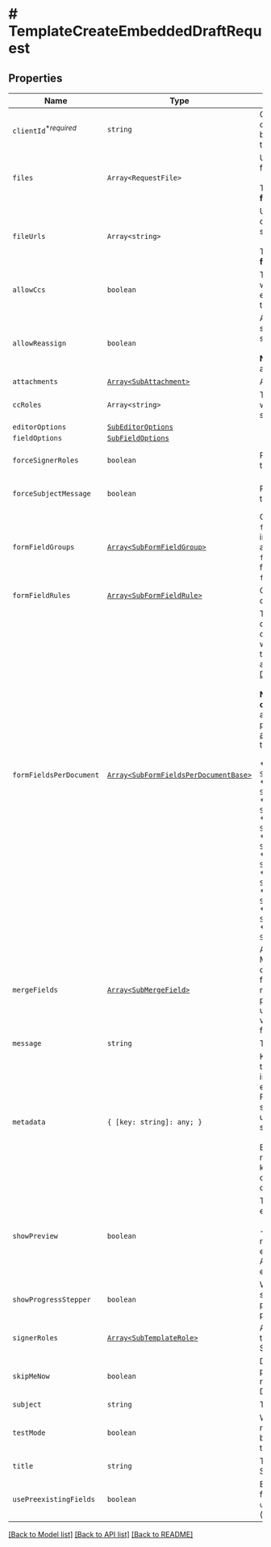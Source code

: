 # # TemplateCreateEmbeddedDraftRequest



## Properties

Name | Type | Description | Notes
------------ | ------------- | ------------- | -------------
| `clientId`<sup>*_required_</sup> | ```string``` |  Client id of the app you&#39;re using to create this draft. Used to apply the branding and callback url defined for the app.  |  |
| `files` | ```Array<RequestFile>``` |  Use `files[]` to indicate the uploaded file(s) to send for signature.<br><br>This endpoint requires either **files** or **file_urls[]**, but not both.  |  |
| `fileUrls` | ```Array<string>``` |  Use `file_urls[]` to have Dropbox Sign download the file(s) to send for signature.<br><br>This endpoint requires either **files** or **file_urls[]**, but not both.  |  |
| `allowCcs` | ```boolean``` |  This allows the requester to specify whether the user is allowed to provide email addresses to CC when creating a template.  |  [default to true] |
| `allowReassign` | ```boolean``` |  Allows signers to reassign their signature requests to other signers if set to `true`. Defaults to `false`.<br><br>**Note**: Only available for Premium plan and higher.  |  [default to false] |
| `attachments` | [```Array<SubAttachment>```](SubAttachment.md) |  A list describing the attachments  |  |
| `ccRoles` | ```Array<string>``` |  The CC roles that must be assigned when using the template to send a signature request  |  |
| `editorOptions` | [```SubEditorOptions```](SubEditorOptions.md) |    |  |
| `fieldOptions` | [```SubFieldOptions```](SubFieldOptions.md) |    |  |
| `forceSignerRoles` | ```boolean``` |  Provide users the ability to review/edit the template signer roles.  |  [default to false] |
| `forceSubjectMessage` | ```boolean``` |  Provide users the ability to review/edit the template subject and message.  |  [default to false] |
| `formFieldGroups` | [```Array<SubFormFieldGroup>```](SubFormFieldGroup.md) |  Group information for fields defined in `form_fields_per_document`. String-indexed JSON array with `group_label` and `requirement` keys. `form_fields_per_document` must contain fields referencing a group defined in `form_field_groups`.  |  |
| `formFieldRules` | [```Array<SubFormFieldRule>```](SubFormFieldRule.md) |  Conditional Logic rules for fields defined in `form_fields_per_document`.  |  |
| `formFieldsPerDocument` | [```Array<SubFormFieldsPerDocumentBase>```](SubFormFieldsPerDocumentBase.md) |  The fields that should appear on the document, expressed as an array of objects. (We&#39;re currently fixing a bug where this property only accepts a two-dimensional array. You can read about it here: [Using Form Fields per Document](/docs/openapi/form-fields-per-document).)<br><br>**NOTE**: Fields like **text**, **dropdown**, **checkbox**, **radio**, and **hyperlink** have additional required and optional parameters. Check out the list of [additional parameters](/api/reference/constants/#form-fields-per-document) for these field types.<br><br>* Text Field use `SubFormFieldsPerDocumentText`<br>* Dropdown Field use `SubFormFieldsPerDocumentDropdown`<br>* Hyperlink Field use `SubFormFieldsPerDocumentHyperlink`<br>* Checkbox Field use `SubFormFieldsPerDocumentCheckbox`<br>* Radio Field use `SubFormFieldsPerDocumentRadio`<br>* Signature Field use `SubFormFieldsPerDocumentSignature`<br>* Date Signed Field use `SubFormFieldsPerDocumentDateSigned`<br>* Initials Field use `SubFormFieldsPerDocumentInitials`<br>* Text Merge Field use `SubFormFieldsPerDocumentTextMerge`<br>* Checkbox Merge Field use `SubFormFieldsPerDocumentCheckboxMerge`  |  |
| `mergeFields` | [```Array<SubMergeField>```](SubMergeField.md) |  Add merge fields to the template. Merge fields are placed by the user creating the template and used to pre-fill data by passing values into signature requests with the `custom_fields` parameter. If the signature request using that template *does not* pass a value into a merge field, then an empty field remains in the document.  |  |
| `message` | ```string``` |  The default template email message.  |  |
| `metadata` | ```{ [key: string]: any; }``` |  Key-value data that should be attached to the signature request. This metadata is included in all API responses and events involving the signature request. For example, use the metadata field to store a signer&#39;s order number for look up when receiving events for the signature request.<br><br>Each request can include up to 10 metadata keys (or 50 nested metadata keys), with key names up to 40 characters long and values up to 1000 characters long.  |  |
| `showPreview` | ```boolean``` |  This allows the requester to enable the editor/preview experience.<br><br>- `show_preview&#x3D;true`: Allows requesters to enable the editor/preview experience. - `show_preview&#x3D;false`: Allows requesters to disable the editor/preview experience.  |  [default to false] |
| `showProgressStepper` | ```boolean``` |  When only one step remains in the signature request process and this parameter is set to `false` then the progress stepper will be hidden.  |  [default to true] |
| `signerRoles` | [```Array<SubTemplateRole>```](SubTemplateRole.md) |  An array of the designated signer roles that must be specified when sending a SignatureRequest using this Template.  |  |
| `skipMeNow` | ```boolean``` |  Disables the &quot;Me (Now)&quot; option for the person preparing the document. Does not work with type `send_document`. Defaults to `false`.  |  [default to false] |
| `subject` | ```string``` |  The template title (alias).  |  |
| `testMode` | ```boolean``` |  Whether this is a test, the signature request created from this draft will not be legally binding if set to `true`. Defaults to `false`.  |  [default to false] |
| `title` | ```string``` |  The title you want to assign to the SignatureRequest.  |  |
| `usePreexistingFields` | ```boolean``` |  Enable the detection of predefined PDF fields by setting the `use_preexisting_fields` to `true` (defaults to disabled, or `false`).  |  [default to false] |

[[Back to Model list]](../../README.md#models) [[Back to API list]](../../README.md#endpoints) [[Back to README]](../../README.md)
